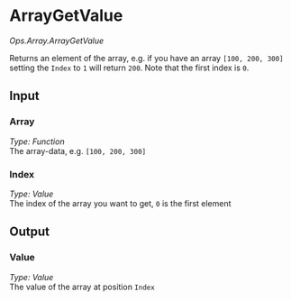 # ArrayGetValue

*Ops.Array.ArrayGetValue*  

Returns an element of the array, e.g. if you have an array `[100, 200, 300]` setting the `Index` to `1` will return `200`. Note that the first index is `0`.

## Input

### Array

*Type: Function*  
The array-data, e.g. `[100, 200, 300]`

### Index

*Type: Value*  
The index of the array you want to get, `0` is the first element

## Output

### Value

*Type: Value*  
The value of the array at position `Index`
